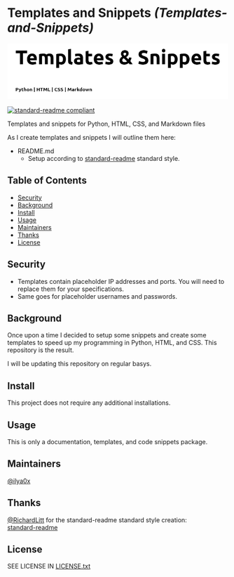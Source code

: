 [//]: # "TITLE"

# Templates and Snippets _(Templates-and-Snippets)_

[STATUS]: # "Required"
[NOTE]: # "Title must match repository, folder and package manager names - or it may have another, relevant title with the repository, folder, and package manager title next to it in italics and in parentheses."

<!----------------------------------------------------------->

[//]: # "BANNER"
[STATUS]: # "Optional"
[NOTE]: # "Must not have its own title, must link to local image in current repository, must appear directly after the title."

![banner](images/banner.png)

<!----------------------------------------------------------->

[//]: # "BADGES"
[STATUS]: # "Optional"
[NOTE]: # "Must not have its own title, must be newline delimited."

[![standard-readme compliant](https://img.shields.io/badge/readme%20style-standard-brightgreen.svg?style=flat-square)](https://github.com/RichardLitt/standard-readme)

<!----------------------------------------------------------->

[//]: # "SHORT DESCRIPTION"
[STATUS]: # "Required"
[NOTE]: # "less than 120 characters, match the description in the packager manager's description field, Must match GitHub's description"

Templates and snippets for Python, HTML, CSS, and Markdown files

<!----------------------------------------------------------->

[//]: # "LONG DESCRIPTION"
[STATUS]: # "Optional"
[NOTE]: # "Must not have its own title. If any of the folder, repository, or package manager names do not match, there must be a note here as to why."
[NOTE]: # "This should describe your module in broad terms, generally in just a few paragraphs; more detail of the module's routines or methods, lengthy code examples, or other in-depth material should be given in subsequent sections. Ideally, someone who's slightly familiar with your module should be able to refresh their memory without hitting 'page down'. As your reader continues through the document, they should receive a progressively greater amount of knowledge."

As I create templates and snippets I will outline them here:

- README.md
  - Setup according to [standard-readme](https://github.com/RichardLitt/standard-readme) standard style.

<!----------------------------------------------------------->

[//]: # "TABLE OF CONTENTS"
[STATUS]: # "Required; optional for READMEs shorter than 100 lines."
[NOTE]: # "Comments"

## Table of Contents

- [Security](#security)
- [Background](#background)
- [Install](#install)
- [Usage](#usage)
- [Maintainers](#maintainers)
- [Thanks](#thanks)
- [License](#license)

<!----------------------------------------------------------->

[//]: # "SECURITY"
[STATUS]: # "Optional"
[NOTE]: # "Comments"

## Security

- Templates contain placeholder IP addresses and ports. You will need to replace them for your specifications.
- Same goes for placeholder usernames and passwords.

<!----------------------------------------------------------->

[//]: # "BACKGROUND"
[STATUS]: # "Optional"
[NOTE]: # "Comments"

## Background

Once upon a time I decided to setup some snippets and create some templates to speed up my programming in Python, HTML, and CSS. This repository is the result.

I will be updating this repository on regular basys.

<!----------------------------------------------------------->

[//]: # "INSTALL"
[STATUS]: # "Required by default, optional for documentation repositories."
[NOTE]: # "Comments"

## Install

This project does not require any additional installations.

<!----------------------------------------------------------->

[//]: # "USAGE"
[STATUS]: # "Optional"
[NOTE]: # "Comments"

## Usage

This is only a documentation, templates, and code snippets package.

<!----------------------------------------------------------->

[//]: # "API"
[STATUS]: # "Optional"
[NOTE]: # "Comments"

<!----------------------------------------------------------->

[//]: # "MAINTAINER(S)"
[STATUS]: # "Optional"
[NOTE]: # "Comments"

## Maintainers

[@ilya0x](https://github.com/ilya0x)

<!----------------------------------------------------------->

[//]: # "THANKS"
[STATUS]: # "Optional"
[NOTE]: # "Comments"

## Thanks

[@RichardLitt](https://github.com/RichardLitt) for the standard-readme standard style creation:<br>
[standard-readme](https://github.com/RichardLitt/standard-readme)

<!----------------------------------------------------------->

[//]: # "CONTRIBUTING"
[STATUS]: # "Required"
[NOTE]: # "Comments"

<!----------------------------------------------------------->

[//]: # "LICENSE"
[STATUS]: # "Required"
[NOTE]: # "Comments"

## License

SEE LICENSE IN <a href="https://github.com/ilya0x/Templates-and-Snippets/blob/main/LICENSE.txt">LICENSE.txt</a>

<!----------------------------------------------------------->
